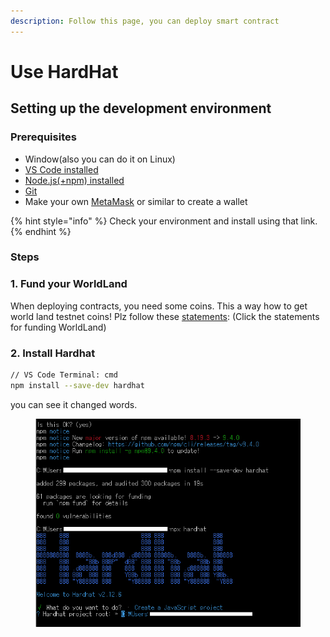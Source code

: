 ```yaml
---
description: Follow this page, you can deploy smart contract
---
```


# Use HardHat

## Setting up the  development environment

### Prerequisites

* Window(also you can do it on Linux)
* [VS Code installed](https://code.visualstudio.com/download)
* [Node.js(+npm) installed](https://nodejs.org/en/)
* [Git](https://git-scm.com/downloads)
* Make your own [MetaMask](https://drive.google.com/file/d/1fHLjr5VJfe\_HaSFClLPb-psawsxb0SAo/view) or similar to create a wallet

{% hint style="info" %}
Check your environment and install using that link.
{% endhint %}

### Steps

### 1. Fund your WorldLand

When deploying contracts, you need some coins. This a way how to get world land testnet coins! Plz follow these [statements](https://ethworldland.gitbook.io/ethereum-worldland/use/how-to-send-and-receive-coins.): (Click the statements for funding WorldLand)

### 2. Install Hardhat

```bash
// VS Code Terminal: cmd
npm install --save-dev hardhat
```

you can see it changed words.

<figure><img src="../../../.gitbook/assets/create project.PNG" alt=""><figcaption></figcaption></figure>
